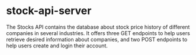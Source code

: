 # stock-api-server
The Stocks API contains the database about stock price history of different companies in several
industries. It offers three GET endpoints to help users retrieve desired information about companies,
and two POST endpoints to help users create and login their account.
